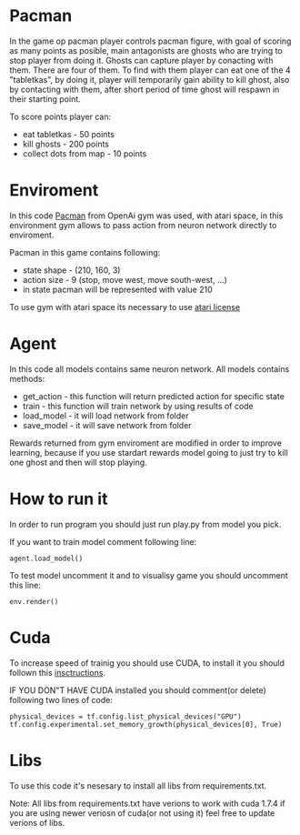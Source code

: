 # Pacman
In the game op pacman player controls pacman figure, with goal of scoring as many points as posible, main antagonists are ghosts who are trying to stop player from doing it. Ghosts can capture player by conacting with them. There are four of them. To find with them player can eat one of the 4 "tabletkas", by doing it, player will temporarily gain ability to kill ghost, also by contacting with them, after short period of time ghost will respawn in their starting point. 

To score points player can:
 - eat tabletkas - 50 points
 - kill ghosts - 200 points
 - collect dots from map - 10 points
 
 # Enviroment
 In this code [Pacman](https://www.gymlibrary.dev/environments/atari/ms_pacman/) from OpenAi gym was used, with atari space, in this environment gym allows to pass action from neuron network directly to enviroment.

Pacman in this game contains following:
- state shape - (210, 160, 3)
- action size - 9 (stop, move west, move south-west, ...)
- in state pacman will be represented with value 210

To use gym with atari space its necessary to use [atari license](https://pypi.org/project/AutoROM.accept-rom-license/)

# Agent
In this code all models contains same neuron network. All models contains methods:
 - get_action - this function will return predicted action for specific state
 - train - this function will train network by using results of code
 - load_model - it will load network from folder
 - save_model - it will save network from folder

Rewards returned from gym enviroment are modified in order to improve learning, because if you use stardart rewards model going to just try to kill one ghost and then will stop playing.

# How to run it
In order to run program you should just run play.py from model you pick.

If you want to train model comment following line:
````
agent.load_model()
````
To test model uncomment it and to visualisy game you should uncomment this line:
````
env.render()
````

# Cuda 
To increase speed of trainig you should use CUDA, to install it you should follown this [insctructions](https://medium.com/pythoneers/cuda-installation-in-windows-2020-638b008b4639).

IF YOU DON"T HAVE CUDA installed you should comment(or delete) following two lines of code:
````
physical_devices = tf.config.list_physical_devices("GPU")
tf.config.experimental.set_memory_growth(physical_devices[0], True)
````

# Libs
To use this code it's nesesary to install all libs from requirements.txt.

Note: All libs from requirements.txt have verions to work with cuda 1.7.4 if you are using newer veriosn of cuda(or not using it) feel free to update verions of libs.
